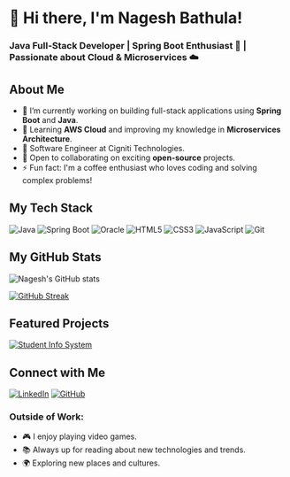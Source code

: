 # 👋 Hi there, I'm Nagesh Bathula!

### Java Full-Stack Developer | Spring Boot Enthusiast 🚀 | Passionate about Cloud & Microservices ☁️

## About Me
- 🔭 I’m currently working on building full-stack applications using **Spring Boot** and **Java**.
- 🌱 Learning **AWS Cloud** and improving my knowledge in **Microservices Architecture**.
- 💼 Software Engineer at Cigniti Technologies.
- 👯 Open to collaborating on exciting **open-source** projects.
- ⚡ Fun fact: I'm a coffee enthusiast who loves coding and solving complex problems!

## My Tech Stack
![Java](https://img.shields.io/badge/Java-ED8B00?style=for-the-badge&logo=java&logoColor=white)
![Spring Boot](https://img.shields.io/badge/Spring%20Boot-6DB33F?style=for-the-badge&logo=spring-boot&logoColor=white)
![Oracle](https://img.shields.io/badge/Oracle-F80000?style=for-the-badge&logo=oracle&logoColor=white)
![HTML5](https://img.shields.io/badge/HTML5-E34F26?style=for-the-badge&logo=html5&logoColor=white)
![CSS3](https://img.shields.io/badge/CSS3-1572B6?style=for-the-badge&logo=css3&logoColor=white)
![JavaScript](https://img.shields.io/badge/JavaScript-323330?style=for-the-badge&logo=javascript&logoColor=F7DF1E)
![Git](https://img.shields.io/badge/Git-F05032?style=for-the-badge&logo=git&logoColor=white)

## My GitHub Stats
![Nagesh's GitHub stats](https://github-readme-stats.vercel.app/api?username=nagesh-bathula&show_icons=true&theme=radical)

[![GitHub Streak](https://github-readme-streak-stats.herokuapp.com/?user=nagesh-bathula&theme=dark)](https://git.io/streak-stats)

## Featured Projects

[![Student Info System](https://github-readme-stats.vercel.app/api/pin/?username=nagesh-bathula&repo=Student-Info&theme=highcontrast)](https://github.com/nagesh-bathula/Student-Info)

## Connect with Me

[![LinkedIn](https://img.shields.io/badge/LinkedIn-blue?style=flat&logo=linkedin&labelColor=blue)](https://www.linkedin.com/in/nagesh-bathula/)
[![GitHub](https://img.shields.io/badge/GitHub-black?style=flat&logo=github&labelColor=black)](https://github.com/nagesh-bathula)

### Outside of Work:
- 🎮 I enjoy playing video games.
- 📚 Always up for reading about new technologies and trends.
- 🌍 Exploring new places and cultures.
